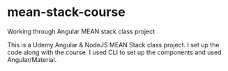 # mean-stack-course
Working through Angular MEAN stack class project  

This is a Udemy Angular & NodeJS MEAN Stack class project.  I set up the code along with the course.  I used CLI to set up the components and used Angular/Material.
